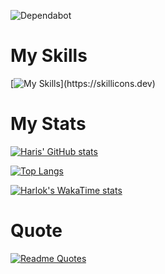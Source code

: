 ![Dependabot](https://img.shields.io/badge/dependabot-025E8C?style=for-the-badge&logo=dependabot&logoColor=white)

<h1>My Skills</h1>


[![My Skills](https://skillicons.dev/icons?i=js,react,nextjs,nodejs,express,html,css,firebasebootstrap,c,,cpp,figma,,github,git,,materialui,mongodb,postman,powershell,tailwind,vercel,vite,vscode,)](https://skillicons.dev)


<h1>My Stats</h1>

[![Haris' GitHub stats](https://github-readme-stats-xi-jet-47.vercel.app/api?username=AdeelAbid0)](https://github.com/harismehboob142/github-readme-stats)

[![Top Langs](https://github-readme-stats-xi-jet-47.vercel.app/api/top-langs/?username=AdeelAbid0)](https://github.com/harismehboob142/github-readme-stats)

[![Harlok's WakaTime stats](https://github-readme-stats.vercel.app/api/wakatime?username=AdeelAbid0)](https://github.com/harismehboob142/github-readme-stats)



<h1>Quote</h1>

[![Readme Quotes](https://quotes-github-readme.vercel.app/api?type=horizontal&theme=dark)](https://github.com/harismehboob142/github-readme-stats)
